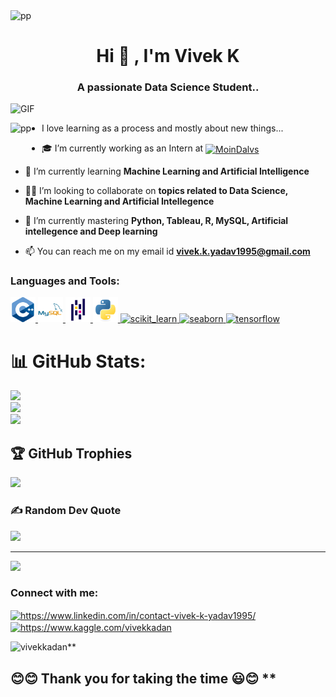 <img align="center" src="https://em-content.zobj.net/source/microsoft-teams/363/waving-hand_1f44b.png" alt="pp" width="50" height="50" /> </a>

<h1 align="center">Hi 👋 , I'm Vivek K</h1>
<h3 align="center">A passionate Data Science Student..</h3>
<img align="top" alt="GIF" height="250px" width="500px" src="https://media.giphy.com/media/L1R1tvI9svkIWwpVYr/giphy.gif" />

<img align="left" src="https://em-content.zobj.net/source/microsoft-teams/363/robot_1f916.png" alt="pp" width="50" height="50" /> </a>
- I love learning as a process and mostly about new things...

- 🎓 I’m currently working as an Intern at <a href="https://aivariant.com/" target="blank"><img align="center" src="https://www.aivariant.com/wp-content/uploads/2021/01/ai_logo5_2-1.png" alt="MoinDalvs" height="20" width="60" /></a>

- 🤖 I’m currently learning **Machine Learning and Artificial Intelligence**

- 🤝🏼 I’m looking to collaborate on **topics related to Data Science, Machine Learning and Artificial Intellegence**

- 🤖 I’m currently mastering **Python, Tableau, R, MySQL, Artificial intellegence and Deep learning**

- 📫 You can reach me on my email id **vivek.k.yadav1995@gmail.com**

<h3 align="left">Languages and Tools:</h3>
<p align="left"> <a href="https://www.w3schools.com/cpp/" target="_blank" rel="noreferrer"> <img src="https://raw.githubusercontent.com/devicons/devicon/master/icons/cplusplus/cplusplus-original.svg" alt="cplusplus" width="40" height="40"/> </a> <a href="https://www.mysql.com/" target="_blank" rel="noreferrer"> <img src="https://raw.githubusercontent.com/devicons/devicon/master/icons/mysql/mysql-original-wordmark.svg" alt="mysql" width="40" height="40"/> </a> <a href="https://pandas.pydata.org/" target="_blank" rel="noreferrer"> <img src="https://raw.githubusercontent.com/devicons/devicon/2ae2a900d2f041da66e950e4d48052658d850630/icons/pandas/pandas-original.svg" alt="pandas" width="40" height="40"/> </a> <a href="https://www.python.org" target="_blank" rel="noreferrer"> <img src="https://raw.githubusercontent.com/devicons/devicon/master/icons/python/python-original.svg" alt="python" width="40" height="40"/> </a> <a href="https://scikit-learn.org/" target="_blank" rel="noreferrer"> <img src="https://upload.wikimedia.org/wikipedia/commons/0/05/Scikit_learn_logo_small.svg" alt="scikit_learn" width="40" height="40"/> </a> <a href="https://seaborn.pydata.org/" target="_blank" rel="noreferrer"> <img src="https://seaborn.pydata.org/_images/logo-mark-lightbg.svg" alt="seaborn" width="40" height="40"/> </a> <a href="https://www.tensorflow.org" target="_blank" rel="noreferrer"> <img src="https://www.vectorlogo.zone/logos/tensorflow/tensorflow-icon.svg" alt="tensorflow" width="40" height="40"/> </a> </p>


# 📊 GitHub Stats:
![](https://github-readme-stats.vercel.app/api?username=vivekkadan&theme=react&hide_border=false&include_all_commits=false&count_private=false)<br/>
![](https://github-readme-streak-stats.herokuapp.com/?user=vivekkadan&theme=react&hide_border=false)<br/>
![](https://github-readme-stats.vercel.app/api/top-langs/?username=vivekkadan&theme=react&hide_border=false&include_all_commits=false&count_private=false&layout=compact)


## 🏆 GitHub Trophies
![](https://github-profile-trophy.vercel.app/?username=vivekkadan&theme=algolia&no-frame=true&no-bg=true&margin-w=4)


### ✍️ Random Dev Quote
![](https://quotes-github-readme.vercel.app/api?type=horizontal&theme=radical)

---
[![](https://visitcount.itsvg.in/api?id=vivekkadan&icon=6&color=0)](https://visitcount.itsvg.in)


<h3 align="left">Connect with me:</h3>
<p align="left">
<a href="https://www.linkedin.com/in/contact-vivek-k-yadav1995/" target="blank"><img align="center" src="https://raw.githubusercontent.com/rahuldkjain/github-profile-readme-generator/master/src/images/icons/Social/linked-in-alt.svg" alt="https://www.linkedin.com/in/contact-vivek-k-yadav1995/" height="30" width="40" /></a>
<a href="https://kaggle.com/https://www.kaggle.com/vivekkadan" target="blank"><img align="center" src="https://raw.githubusercontent.com/rahuldkjain/github-profile-readme-generator/master/src/images/icons/Social/kaggle.svg" alt="https://www.kaggle.com/vivekkadan" height="30" width="40" /></a>
</p>



<p><img align="left" src="https://github-readme-stats.vercel.app/api/top-langs?username=vivekkadan&show_icons=true&locale=en&layout=compact" alt="vivekkadan" /></p>




**<h2> 😊😊 Thank you for taking the time 😃😊 **


